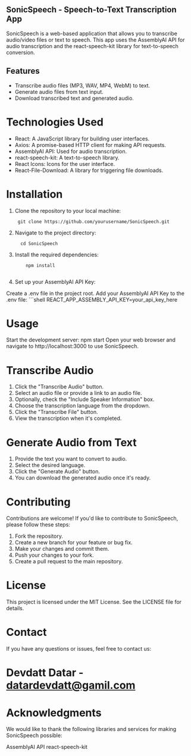 ## SonicSpeech - Speech-to-Text Transcription App

SonicSpeech is a web-based application that allows you to transcribe audio/video files or text to speech. This app uses the AssemblyAI API for audio transcription and the react-speech-kit library for text-to-speech conversion.



## Features

- Transcribe audio files (MP3, WAV, MP4, WebM) to text.
- Generate audio files from text input.
- Download transcribed text and generated audio.

# Technologies Used

- React: A JavaScript library for building user interfaces.
- Axios: A promise-based HTTP client for making API requests.
- AssemblyAI API: Used for audio transcription.
- react-speech-kit: A text-to-speech library.
- React Icons: Icons for the user interface.
- React-File-Download: A library for triggering file downloads.

# Installation

1. Clone the repository to your local machine:
   ```shell
    git clone https://github.com/yourusername/SonicSpeech.git

3. Navigate to the project directory:
    ```shell
      cd SonicSpeech

5. Install the required dependencies:
   ```shell
       npm install

   
7. Set up your AssemblyAI API Key:

Create a .env file in the project root.
Add your AssemblyAI API Key to the .env file:
    ```shell
         REACT_APP_ASSEMBLY_API_KEY=your_api_key_here

#  Usage
Start the development server:
  npm start
Open your web browser and navigate to http://localhost:3000 to use SonicSpeech.

# Transcribe Audio
1. Click the "Transcribe Audio" button.
2. Select an audio file or provide a link to an audio file.
3. Optionally, check the "Include Speaker Information" box.
4. Choose the transcription language from the dropdown.
5. Click the "Transcribe File" button.
6. View the transcription when it's completed.
   
# Generate Audio from Text
1. Provide the text you want to convert to audio.
2. Select the desired language.
3. Click the "Generate Audio" button.
4. You can download the generated audio once it's ready.

# Contributing
Contributions are welcome! If you'd like to contribute to SonicSpeech, please follow these steps:
1. Fork the repository.
2. Create a new branch for your feature or bug fix.
3. Make your changes and commit them.
4. Push your changes to your fork.
5. Create a pull request to the main repository.

# License
This project is licensed under the MIT License. See the LICENSE file for details.

 # Contact
If you have any questions or issues, feel free to contact us:

# Devdatt Datar - datardevdatt@gamil.com

# Acknowledgments
We would like to thank the following libraries and services for making SonicSpeech possible:

AssemblyAI API
react-speech-kit

